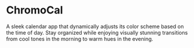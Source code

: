 # ChromoCal
A sleek calendar app that dynamically adjusts its color scheme based on the time of day. Stay organized while enjoying visually stunning transitions from cool tones in the morning to warm hues in the evening.
